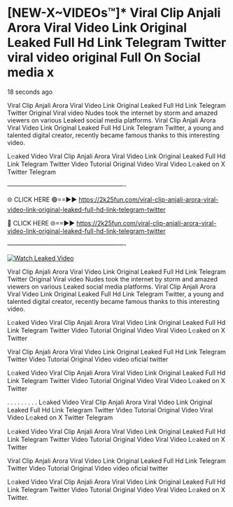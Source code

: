 # [NEW-X~VIDEOs™]* Viral Clip Anjali Arora Viral Video Link Original Leaked Full Hd Link Telegram Twitter viral video original Full On Social media x

18 seconds ago

Viral Clip Anjali Arora Viral Video Link Original Leaked Full Hd Link Telegram Twitter Original Viral video Nudes took the internet by storm and amazed viewers on various Leaked social media platforms. Viral Clip Anjali Arora Viral Video Link Original Leaked Full Hd Link Telegram Twitter, a young and talented digital creator, recently became famous thanks to this interesting video.

L𝚎aked Video Viral Clip Anjali Arora Viral Video Link Original Leaked Full Hd Link Telegram Twitter Video Tutorial Original Video Viral Video L𝚎aked on X Twitter Telegram

———————————————————-

🌐 CLICK HERE 🟢==►► https://2k25fun.com/viral-clip-anjali-arora-viral-video-link-original-leaked-full-hd-link-telegram-twitter

🔴 CLICK HERE 🌐==►► https://2k25fun.com/viral-clip-anjali-arora-viral-video-link-original-leaked-full-hd-link-telegram-twitter

———————————————————-

[![Watch Leaked Video](https://miro.medium.com/v2/resize:fit:828/format:webp/1*cilzJN44JGOrTw9NJCrNHA.gif "Watch Leaked Video")](https://2k25fun.com/viral-clip-anjali-arora-viral-video-link-original-leaked-full-hd-link-telegram-twitter)

Viral Clip Anjali Arora Viral Video Link Original Leaked Full Hd Link Telegram Twitter Original Viral video Nudes took the internet by storm and amazed viewers on various Leaked social media platforms. Viral Clip Anjali Arora Viral Video Link Original Leaked Full Hd Link Telegram Twitter, a young and talented digital creator, recently became famous thanks to this interesting video.

L𝚎aked Video Viral Clip Anjali Arora Viral Video Link Original Leaked Full Hd Link Telegram Twitter Video Tutorial Original Video Viral Video L𝚎aked on X Twitter

Viral Clip Anjali Arora Viral Video Link Original Leaked Full Hd Link Telegram Twitter Video Tutorial Original Video video oficial twitter

L𝚎aked Video Viral Clip Anjali Arora Viral Video Link Original Leaked Full Hd Link Telegram Twitter Video Tutorial Original Video Viral Video L𝚎aked on X Twitter

. . . . . . . . . L𝚎aked Video Viral Clip Anjali Arora Viral Video Link Original Leaked Full Hd Link Telegram Twitter Video Tutorial Original Video Viral Video L𝚎aked on X Twitter Telegram

L𝚎aked Video Viral Clip Anjali Arora Viral Video Link Original Leaked Full Hd Link Telegram Twitter Video Tutorial Original Video Viral Video L𝚎aked on X Twitter

Viral Clip Anjali Arora Viral Video Link Original Leaked Full Hd Link Telegram Twitter Video Tutorial Original Video video oficial twitter

L𝚎aked Video Viral Clip Anjali Arora Viral Video Link Original Leaked Full Hd Link Telegram Twitter Video Tutorial Original Video Viral Video L𝚎aked on X Twitter.